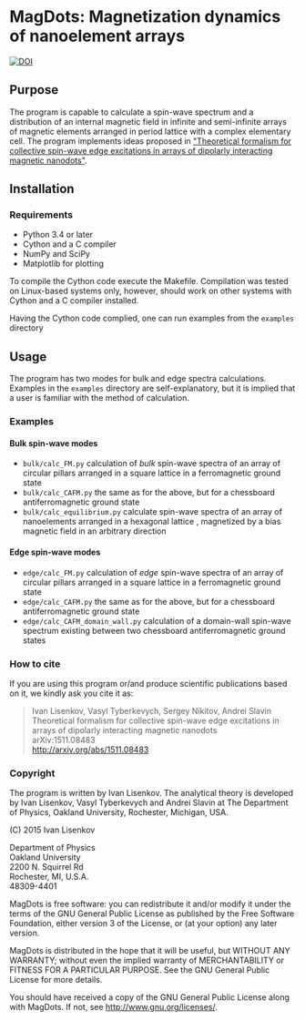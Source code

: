 # MagDots: Magnetization dynamics of nanoelement arrays

[![DOI](https://zenodo.org/badge/19702/ivlis/MagDots.svg)](https://zenodo.org/badge/latestdoi/19702/ivlis/MagDots)

## Purpose

The program is capable to calculate a spin-wave spectrum and a distribution of an internal magnetic
field in infinite and semi-infinite arrays of magnetic elements arranged in period lattice with a
complex elementary cell. The program implements ideas proposed in ["Theoretical formalism for
collective spin-wave edge excitations in arrays of dipolarly interacting magnetic
nanodots"](http://arxiv.org/abs/1511.08483).

## Installation

### Requirements
* Python 3.4 or later
* Cython and a C compiler
* NumPy and SciPy
* Matplotlib for plotting

To compile the Cython code execute the Makefile. Compilation was tested on Linux-based systems only,
however, should work on other systems with Cython and a C compiler installed. 

Having the Cython code complied, one can run examples from the `examples` directory

## Usage

The program has two modes for bulk and edge spectra calculations. Examples in the `examples`
directory are self-explanatory, but it is implied that a user is familiar with the method of calculation.

### Examples

#### Bulk spin-wave modes
* `bulk/calc_FM.py` calculation of *bulk* spin-wave spectra of an array of circular pillars arranged in a
  square lattice in a ferromagnetic ground state
* `bulk/calc_CAFM.py` the same as for the above, but for a chessboard antiferromagnetic ground state
* `bulk/calc_equilibrium.py` calculate spin-wave spectra of an array of nanoelements arranged in a
  hexagonal lattice , magnetized by a bias magnetic field in an arbitrary direction

#### Edge spin-wave modes
* `edge/calc_FM.py` calculation of *edge* spin-wave spectra of an array of circular pillars arranged in a
  square lattice in a ferromagnetic ground state
* `edge/calc_CAFM.py` the same as for the above, but for a chessboard antiferromagnetic ground state
* `edge/calc_CAFM_domain_wall.py` calculation of a domain-wall spin-wave spectrum existing between
  two chessboard antiferromagnetic ground states

### How to cite 

If you are using this program or/and produce scientific publications based on it,
we kindly ask you cite it as:

> Ivan Lisenkov, Vasyl Tyberkevych, Sergey Nikitov, Andrei Slavin  
> Theoretical formalism for collective spin-wave edge excitations in arrays of dipolarly interacting magnetic nanodots  
> arXiv:1511.08483  
> http://arxiv.org/abs/1511.08483


### Copyright

The program is written by Ivan Lisenkov. The analytical theory is developed by Ivan Lisenkov, Vasyl
Tyberkevych and Andrei Slavin at The Department of Physics, Oakland University, Rochester, Michigan, USA.

(C) 2015 Ivan Lisenkov

Department of Physics  
Oakland University  
2200 N. Squirrel Rd  
Rochester, MI, U.S.A.  
48309-4401

MagDots is free software: you can redistribute it and/or modify
it under the terms of the GNU General Public License as published by
the Free Software Foundation, either version 3 of the License, or
(at your option) any later version.

MagDots is distributed in the hope that it will be useful,
but WITHOUT ANY WARRANTY; without even the implied warranty of
MERCHANTABILITY or FITNESS FOR A PARTICULAR PURPOSE.  See the
GNU General Public License for more details.

You should have received a copy of the GNU General Public License
along with MagDots.  If not, see <http://www.gnu.org/licenses/>.



